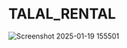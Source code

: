 # TALAL_RENTAL
![Screenshot 2025-01-19 155501](https://github.com/user-attachments/assets/b30d4a51-c32f-4cd4-91e5-ae4834ebdbe4)
